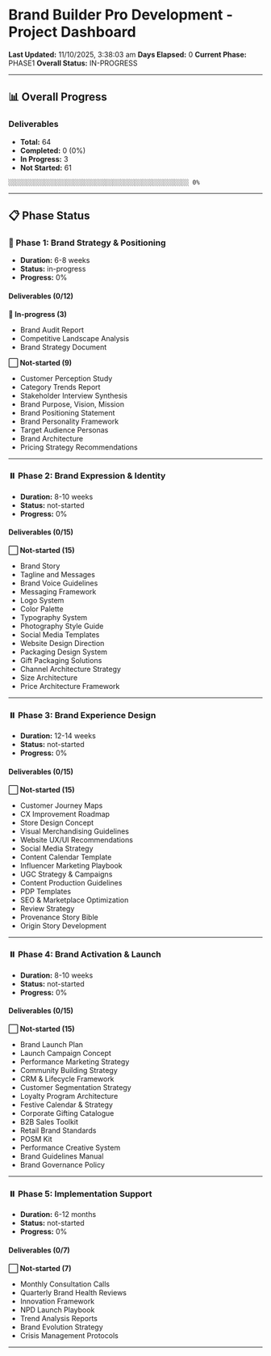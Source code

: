 # Brand Builder Pro Development - Project Dashboard

**Last Updated:** 11/10/2025, 3:38:03 am
**Days Elapsed:** 0
**Current Phase:** PHASE1
**Overall Status:** IN-PROGRESS

---

## 📊 Overall Progress

### Deliverables
- **Total:** 64
- **Completed:** 0 (0%)
- **In Progress:** 3
- **Not Started:** 61

```
░░░░░░░░░░░░░░░░░░░░░░░░░░░░░░░░░░░░░░░░░░░░░░░░░░ 0%
```

---

## 📋 Phase Status

### 🔄 Phase 1: Brand Strategy & Positioning

- **Duration:** 6-8 weeks
- **Status:** in-progress
- **Progress:** 0%

#### Deliverables (0/12)

**🔄 In-progress (3)**
- Brand Audit Report
- Competitive Landscape Analysis
- Brand Strategy Document

**⬜ Not-started (9)**
- Customer Perception Study
- Category Trends Report
- Stakeholder Interview Synthesis
- Brand Purpose, Vision, Mission
- Brand Positioning Statement
- Brand Personality Framework
- Target Audience Personas
- Brand Architecture
- Pricing Strategy Recommendations

---

### ⏸️ Phase 2: Brand Expression & Identity

- **Duration:** 8-10 weeks
- **Status:** not-started
- **Progress:** 0%

#### Deliverables (0/15)

**⬜ Not-started (15)**
- Brand Story
- Tagline and Messages
- Brand Voice Guidelines
- Messaging Framework
- Logo System
- Color Palette
- Typography System
- Photography Style Guide
- Social Media Templates
- Website Design Direction
- Packaging Design System
- Gift Packaging Solutions
- Channel Architecture Strategy
- Size Architecture
- Price Architecture Framework

---

### ⏸️ Phase 3: Brand Experience Design

- **Duration:** 12-14 weeks
- **Status:** not-started
- **Progress:** 0%

#### Deliverables (0/15)

**⬜ Not-started (15)**
- Customer Journey Maps
- CX Improvement Roadmap
- Store Design Concept
- Visual Merchandising Guidelines
- Website UX/UI Recommendations
- Social Media Strategy
- Content Calendar Template
- Influencer Marketing Playbook
- UGC Strategy & Campaigns
- Content Production Guidelines
- PDP Templates
- SEO & Marketplace Optimization
- Review Strategy
- Provenance Story Bible
- Origin Story Development

---

### ⏸️ Phase 4: Brand Activation & Launch

- **Duration:** 8-10 weeks
- **Status:** not-started
- **Progress:** 0%

#### Deliverables (0/15)

**⬜ Not-started (15)**
- Brand Launch Plan
- Launch Campaign Concept
- Performance Marketing Strategy
- Community Building Strategy
- CRM & Lifecycle Framework
- Customer Segmentation Strategy
- Loyalty Program Architecture
- Festive Calendar & Strategy
- Corporate Gifting Catalogue
- B2B Sales Toolkit
- Retail Brand Standards
- POSM Kit
- Performance Creative System
- Brand Guidelines Manual
- Brand Governance Policy

---

### ⏸️ Phase 5: Implementation Support

- **Duration:** 6-12 months
- **Status:** not-started
- **Progress:** 0%

#### Deliverables (0/7)

**⬜ Not-started (7)**
- Monthly Consultation Calls
- Quarterly Brand Health Reviews
- Innovation Framework
- NPD Launch Playbook
- Trend Analysis Reports
- Brand Evolution Strategy
- Crisis Management Protocols

---

